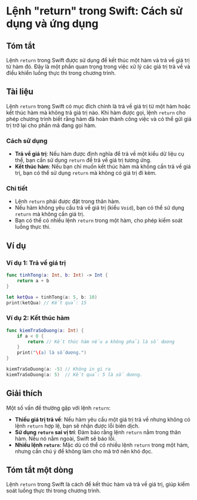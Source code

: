 <!--
Meta Description: # Lệnh "return" trong Swift: Cách sử dụng và ứng dụng ## Tóm tắt Lệnh `return` trong Swift được sử dụng để kết thúc một hàm và trả về giá trị từ hàm đ...
Meta Keywords: hàm, return, giá, trị, trả
-->

# Lệnh "return" trong Swift: Cách sử dụng và ứng dụng

## Tóm tắt
Lệnh `return` trong Swift được sử dụng để kết thúc một hàm và trả về giá trị từ hàm đó. Đây là một phần quan trọng trong việc xử lý các giá trị trả về và điều khiển luồng thực thi trong chương trình.

## Tài liệu
Lệnh `return` trong Swift có mục đích chính là trả về giá trị từ một hàm hoặc kết thúc hàm mà không trả giá trị nào. Khi hàm được gọi, lệnh `return` cho phép chương trình biết rằng hàm đã hoàn thành công việc và có thể gửi giá trị trở lại cho phần mã đang gọi hàm.

### Cách sử dụng
- **Trả về giá trị**: Nếu hàm được định nghĩa để trả về một kiểu dữ liệu cụ thể, bạn cần sử dụng `return` để trả về giá trị tương ứng.
- **Kết thúc hàm**: Nếu bạn chỉ muốn kết thúc hàm mà không cần trả về giá trị, bạn có thể sử dụng `return` mà không có giá trị đi kèm.

### Chi tiết
- Lệnh `return` phải được đặt trong thân hàm.
- Nếu hàm không yêu cầu trả về giá trị (kiểu `Void`), bạn có thể sử dụng `return` mà không cần giá trị.
- Bạn có thể có nhiều lệnh `return` trong một hàm, cho phép kiểm soát luồng thực thi.

## Ví dụ
### Ví dụ 1: Trả về giá trị
```swift
func tinhTong(a: Int, b: Int) -> Int {
    return a + b
}

let ketQua = tinhTong(a: 5, b: 10)
print(ketQua) // Kết quả: 15
```

### Ví dụ 2: Kết thúc hàm
```swift
func kiemTraSoDuong(a: Int) {
    if a < 0 {
        return // Kết thúc hàm nếu a không phải là số dương
    }
    print("\(a) là số dương.")
}

kiemTraSoDuong(a: -5) // Không in gì ra
kiemTraSoDuong(a: 5)  // Kết quả: 5 là số dương.
```

## Giải thích
Một số vấn đề thường gặp với lệnh `return`:
- **Thiếu giá trị trả về**: Nếu hàm yêu cầu một giá trị trả về nhưng không có lệnh `return` hợp lệ, bạn sẽ nhận được lỗi biên dịch.
- **Sử dụng `return` sai vị trí**: Đảm bảo rằng lệnh `return` nằm trong thân hàm. Nếu nó nằm ngoài, Swift sẽ báo lỗi.
- **Nhiều lệnh `return`**: Mặc dù có thể có nhiều lệnh `return` trong một hàm, nhưng cần chú ý để không làm cho mã trở nên khó đọc.

## Tóm tắt một dòng
Lệnh `return` trong Swift là cách để kết thúc hàm và trả về giá trị, giúp kiểm soát luồng thực thi trong chương trình.